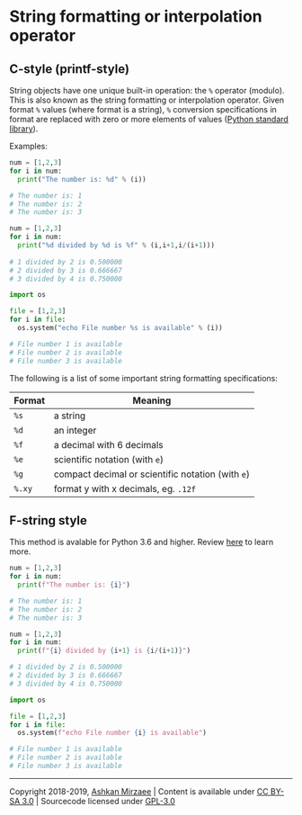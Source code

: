 # String formatting or interpolation operator

## C-style (printf-style)

String objects have one unique built-in operation: the `%` operator (modulo). This is also known as the string formatting or interpolation operator. Given format `%` values (where format is a string), `%` conversion specifications in format are replaced with zero or more elements of values ([Python standard library](https://docs.python.org/3/library/stdtypes.html?highlight=string%20interpolation#printf-style-string-formatting)). 

Examples:

```python
num = [1,2,3]
for i in num:
  print("The number is: %d" % (i))

# The number is: 1
# The number is: 2
# The number is: 3
```

```python
num = [1,2,3]
for i in num:
  print("%d divided by %d is %f" % (i,i+1,i/(i+1)))
  
# 1 divided by 2 is 0.500000
# 2 divided by 3 is 0.666667
# 3 divided by 4 is 0.750000
```

```python
import os

file = [1,2,3]
for i in file:
  os.system("echo File number %s is available" % (i))

# File number 1 is available
# File number 2 is available
# File number 3 is available
```

The following is a list of some important string formatting specifications:

|Format|Meaning|
|---|---|
|`%s`|a string|
|`%d`|an integer|
|`%f`|a decimal with 6 decimals|
|`%e`|scientific notation (with `e`)|
|`%g`|compact decimal or scientific notation (with `e`)|
|`%.xy`|format y with x decimals, eg. `.12f`|


## F-string style

This method is avalable for Python 3.6 and higher. Review [here](https://docs.python.org/3/reference/lexical_analysis.html#formatted-string-literals) to learn more. 

```python
num = [1,2,3]
for i in num:
  print(f"The number is: {i}")

# The number is: 1
# The number is: 2
# The number is: 3
```
```python
num = [1,2,3]
for i in num:
  print(f"{i} divided by {i+1} is {i/(i+1)}")

# 1 divided by 2 is 0.500000
# 2 divided by 3 is 0.666667
# 3 divided by 4 is 0.750000
```

```python
import os

file = [1,2,3]
for i in file:
  os.system(f"echo File number {i} is available")

# File number 1 is available
# File number 2 is available
# File number 3 is available
```

---
Copyright 2018-2019, [Ashkan Mirzaee](https://ashki23.github.io/index.html) | Content is available under [CC BY-SA 3.0](https://creativecommons.org/licenses/by-sa/3.0/) | Sourcecode licensed under [GPL-3.0](https://www.gnu.org/licenses/gpl-3.0.en.html)
